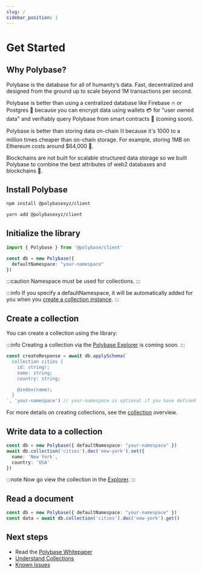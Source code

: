 ```yaml
---
slug: /
sidebar_position: 1
---
```


# Get Started

## Why Polybase?

Polybase is the database for all of humanity’s data. Fast, decentralized and designed from the ground up to scale beyond 1M transactions per second. 

Polybase is better than using a centralized database like Firebase 🔥 or Postgres 🐘 because you can encrypt data using wallets 💳 for "user owned data" and verifiably query Polybase from smart contracts 📜 (coming soon).

Polybase is better than storing data on-chain ⛓ because it's 1000 to a million times cheaper than on-chain storage. For example, storing 1MB on Ethereum costs around $64,000 💸. 


Blockchains are not built for scalable structured data storage so we built Polybase to combine the best attributes of web2 databases and blockchains 🤗.

## Install Polybase

```bash
npm install @polybasexyz/client
```
```bash
yarn add @polybasexyz/client
```


## Initialize the library

```ts
import { Polybase } from '@polybase/client'

const db = new Polybase({
  defaultNamespace: "your-namespace"
})
```

:::caution
Namespace must be used for collections.
:::

:::info
 If you specify a defaultNamespace, it will be automatically added for you when you [create a collection instance](/collections#get-a-collection).
:::

## Create a collection

You can create a collection using the library:

:::info
Creating a collection via the [Polybase Explorer](https://explorer.testnet.polybase.xyz) is coming soon.
:::

```ts
const createResponse = await db.applySchema(`
  collection cities {
    id: string!;
    name: string;
    country: string;

    @index(name);
  }
`, 'your-namespace') // your-namespace is optional if you have defined a default namespace
```

For more details on creating collections, see the [collection](/collections) overview.

## Write data to a collection

```ts
const db = new Polybase({ defaultNamespace: "your-namespace" })
await db.collection('cities').doc('new-york').set({ 
  name: 'New York',
  country: 'USA'
})
```

:::note
Now go view the collection in the [Explorer](https://explorer.testnet.polybase.xyz).
:::

## Read a document

```ts
const db = new Polybase({ defaultNamespace: "your-namespace" })
const data = await db.collection('cities').doc('new-york').get()
```

## Next steps

* Read the [Polybase Whitepaper](https://bit.ly/spctmwp)
* [Understand Collections](/collections)
* [Known Issues](/known-issues)